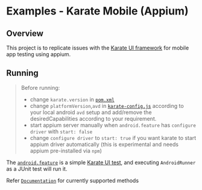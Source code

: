 # Examples - Karate Mobile (Appium)


## Overview
This project is to replicate issues with the [Karate UI framework](https://github.com/intuit/karate/tree/develop/karate-core) for mobile app testing using appium.

## Running
> Before running:  
> * change `karate.version` in [`pom.xml`](pom.xml)
> * change `platformVersion`,`avd` in [`karate-config.js`](src/test/java/karate-config.js) according to your local android `avd` setup and add/remove the desiredCapabilities according to your requirement.
> * start appium server manually when `android.feature` has `configure driver` with `start: false`
> * change `configure driver` to `start: true` if you want karate to start appium driver automatically (this is experimental and needs appium pre-installed via `npm`)


The [`android.feature`](src/test/java/android/android.feature) is a simple [Karate UI test](https://github.com/intuit/karate/tree/develop/karate-core), and executing `AndroidRunner` as a JUnit test will run it.

Refer [`Documentation`](https://github.com/intuit/karate/tree/develop/karate-core#appium) for currently supported methods
